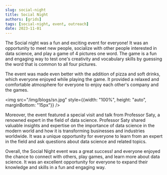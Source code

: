 ```yaml
---
slug: social-night
title: Social Night
authors: [grids]
tags: [social-night, event, outreach]
date: 2023-11-01
---
```


The Social night was a fun and exciting event for everyone! It was an opportunity to meet new people, socialize with other people interested in data science, and play a game of 4 pictures one word. The game is a fun and engaging way to test one's creativity and vocabulary skills by guessing the word that is common to all four pictures.

The event was made even better with the addition of pizza and soft drinks, which everyone enjoyed while playing the game. It provided a relaxed and comfortable atmosphere for everyone to enjoy each other's company and the games.

<img src="/img/blogs/sn.jpg" style={{width: "100%", height: "auto", marginBottom: "15px"}} />

<!-- truncate -->

Moreover, the event featured a special visit and talk from Professor Saty, a renowned expert in the field of data science. Professor Saty shared valuable insights and expertise on the importance of data science in the modern world and how it is transforming businesses and industries worldwide. It was a unique opportunity for everyone to learn from an expert in the field and ask questions about data science and related topics.

Overall, the Social Night event was a great success! and everyone enjoyed the chance to connect with others, play games, and learn more about data science. It was an excellent opportunity for everyone to expand their knowledge and skills in a fun and engaging way.
